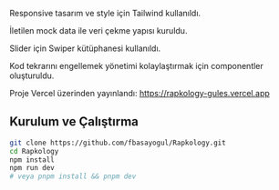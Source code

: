 Responsive tasarım ve style için Tailwind kullanıldı.

İletilen mock data ile veri çekme yapısı kuruldu.

Slider için Swiper kütüphanesi kullanıldı.

Kod tekrarını engellemek yönetimi kolaylaştırmak için componentler oluşturuldu.

Proje Vercel üzerinden yayınlandı: https://rapkology-gules.vercel.app

## Kurulum ve Çalıştırma

```bash
git clone https://github.com/fbasayogul/Rapkology.git
cd Rapkology
npm install
npm run dev
# veya pnpm install && pnpm dev

```
